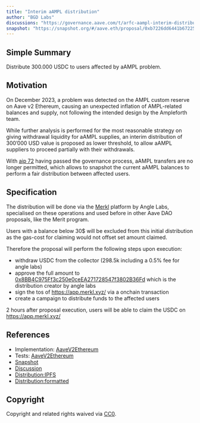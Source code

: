 ```yaml
---
title: "Interim aAMPL distribution"
author: "BGD Labs"
discussions: "https://governance.aave.com/t/arfc-aampl-interim-distribution/17184"
snapshot: "https://snapshot.org/#/aave.eth/proposal/0xb7226dd6441b67225924082215f7a512bfd98252897ee43a879084e07ab53607"
---
```


## Simple Summary

Distribute 300.000 USDC to users affected by aAMPL problem.

## Motivation

On December 2023, a problem was detected on the AMPL custom reserve on Aave v2 Ethereum, causing an unexpected inflation of AMPL-related balances and supply, not following the intended design by the Ampleforth team.

While further analysis is performed for the most reasonable strategy on giving withdrawal liquidity for aAMPL supplies, an interim distribution of 300’000 USD value is proposed as lower threshold, to allow aAMPL suppliers to proceed partially with their withdrawals.

With [aip 72](https://vote.onaave.com/proposal/?proposalId=72&ipfsHash=0xaa46d2cf629d68cc84bcc83156b2fd8e54819c5e848c229c7e62d1f6212886cc) having passed the governance process, aAMPL transfers are no longer permitted, which allows to snapshot the current aAMPL balances to perform a fair distribution between affected users.

## Specification

The distribution will be done via the [Merkl](https://app.merkl.xyz/) platform by Angle Labs, specialised on these operations and used before in other Aave DAO proposals, like the Merit program.

Users with a balance below 30$ will be excluded from this initial distribution as the gas-cost for claiming would not offset set amount claimed.

Therefore the proposal will perform the following steps upon execution:

- withdraw USDC from the collector (298.5k including a 0.5% fee for angle labs)
- approve the full amount to [0x8BB4C975Ff3c250e0ceEA271728547f3802B36Fd](https://etherscan.io/address/0x8BB4C975Ff3c250e0ceEA271728547f3802B36Fd) which is the distribution creator by angle labs
- sign the tos of https://app.merkl.xyz/ via a onchain transaction
- create a campaign to distribute funds to the affected users

2 hours after proposal execution, users will be able to claim the USDC on https://app.merkl.xyz/

## References

- Implementation: [AaveV2Ethereum](https://github.com/bgd-labs/aave-proposals-v3/blob/main/src/20240409_AaveV2Ethereum_InterimAAMPLDistribution/AaveV2Ethereum_InterimAAMPLDistribution_20240409.sol)
- Tests: [AaveV2Ethereum](https://github.com/bgd-labs/aave-proposals-v3/blob/main/src/20240409_AaveV2Ethereum_InterimAAMPLDistribution/AaveV2Ethereum_InterimAAMPLDistribution_20240409.t.sol)
- [Snapshot](https://snapshot.org/#/aave.eth/proposal/0xb7226dd6441b67225924082215f7a512bfd98252897ee43a879084e07ab53607)
- [Discussion](https://governance.aave.com/t/arfc-aampl-interim-distribution/17184)
- [Distribution:IPFS](https://angle-blog.infura-ipfs.io/ipfs/Qmb9uJbEdppQsL8W4aVKxREoHo42iXtcp4CV1FLE5tY8Rt)
- [Distribution:formatted](https://github.com/bgd-labs/aave-proposals-v3/blob/main/src/20240409_AaveV2Ethereum_InterimAAMPLDistribution/distribution.pdf)

## Copyright

Copyright and related rights waived via [CC0](https://creativecommons.org/publicdomain/zero/1.0/).
